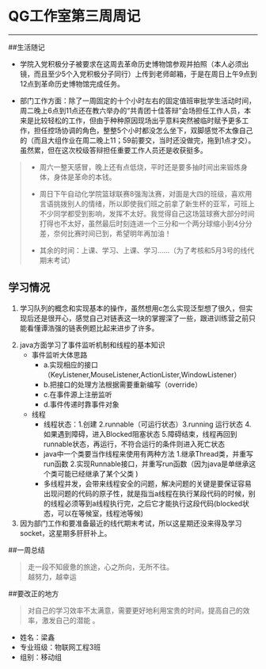 # QG工作室第三周周记  
***
##生活随记  

> 
>
- 学院入党积极分子被要求在这周去革命历史博物馆参观并拍照（本人必须出镜，而且至少5个入党积极分子同行）上传到老师邮箱，于是在周日上午9点到12点到革命历史博物馆完成任务。
>
- 部门工作方面：除了一周固定的十个小时左右的固定值班审批学生活动时间，周二晚上6点到11点还在教六举办的“共青团十佳答辩”会场担任工作人员，本来是比较轻松的工作，但由于种种原因现场出乎意料突然被临时赋予更多工作，担任控场协调的角色，整整5个小时都没怎么坐下，双脚感觉不太像自己的（而且大组作业在周二晚上11；59前要交，当时还没做完，拖到1点才交）。虽然累，但在这次校级答辩担任重要工作人员还是收获挺多。
> 
> - 周六一整天感冒，晚上还有点低烧，平时还是要多抽时间出来锻炼身体，身体是革命的本钱。
> 
> - 周日下午自动化学院篮球联赛8强淘汰赛，对面是大四的班级，喜欢用言语挑拨别人的情绪，所以即使我们班之前拿了新生杯的亚军，可班上不少同学都受到影响，发挥不太好。我觉得自己这场篮球赛大部分时间打得也不太好，虽然最后时刻连进一个三分和一个两分球缩小到4分分差，奈何比赛时间已到，希望明年再加油！
> - 其余的时间：上课、学习、上课、学习……（为了考核和5月3号的线代期末考试）



## 学习情况  
> 
1. 学习队列的概念和实现基本的操作，虽然想用c怎么实现泛型想了很久，但实现后还是很开心，感觉自己对链表这一块的掌握深了一些，跟进训练营之前只能看懂谭浩强的链表例题比起来进步了许多。 
>  
2.  java方面学习了事件监听机制和线程的基本知识
	* 事件监听大体思路
		* a.实现相应的接口（KeyListener,MouseListener,ActionLister,WindowListener）
 		* b.把接口的处理方法根据需要重新编写（override）
 		* c.在事件源上注册监听
 		* d.事件传递时靠事件对象
 	* 线程
	 	* 线程状态：1.创建 2.runnable（可运行状态）3.running  运行状态  4.如果遇到障碍，进入Blocked阻塞状态 5.障碍结束，线程再回到runnable状态，再运行，不符合运行的条件则进入死亡状态
	 	* java中一个类要当作线程来使用有两种方法  1.继承Thread类，并重写run函数  2.实现Runnable接口，并重写run函数（因为java是单继承这个类可能已经继承了某个父类 )
	 	* 多线程并发，会带来线程安全的问题，解决问题的关键是要保证容易出现问题的代码的原子性，就是指当a线程在执行某段代码的时候，别的线程必须等到a线程执行完，之后它才能执行这段代码(blocked状态，可以在等候室，线程池等候)
3.  因为部门工作和要准备最近的线代期末考试，所以这星期还没来得及学习socket，这星期多肝肝补上。


##一周总结
> 走一段不知疲惫的旅途，心之所向，无所不往。  
> 越努力，越幸运

##要改正的地方
> 对自己的学习效率不太满意，需要更好地利用宝贵的时间，提高自己的效率，激发自己的潜能  。



* 姓名：梁鑫
* 专业班级：物联网工程3班
* 组别：移动组